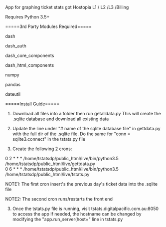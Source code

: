 App for graphing ticket stats got Hostopia L1 / L2 /L3 /Billing

Requires Python 3.5+


=====3rd Party Modules Required=====

dash

dash_auth

dash_core_components

dash_html_components

numpy

pandas

dateutil


=====Install Guide=====

1)  Download all files into a folder then run getalldata.py
    This will create the .sqlite database and download all
    existing data

2)  Update the line under "# name of the sqlite database file" in gettdata.py
    with the full dir of the .sqlite file. Do the same for "conn = sqlite3.connect"
    in the tstats.py file

3)  Create the following 2 crons:

0	2	*	*	*	/home/tstatsdp/public_html/live/bin/python3.5 /home/tstatsdp/public_html/live/gettdata.py	    
0	6	*	*	*	/home/tstatsdp/public_html/live/bin/python3.5 /home/tstatsdp/public_html/live/tstats.py

NOTE1: The first cron insert's the previous day's ticket data into the .sqlite file

NOTE2: The second cron runs/restarts the front end


3)  Once the tstats.py file is running, visit tstats.digitalpacific.com.au:8050 to access the app
    If needed, the hostname can be changed by modifying the "app.run_server(host=" line in tstats.py

